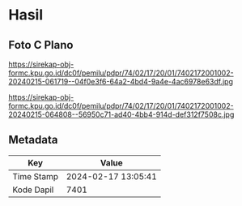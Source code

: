 # Hasil

## Foto C Plano

https://sirekap-obj-formc.kpu.go.id/dc0f/pemilu/pdpr/74/02/17/20/01/7402172001002-20240215-061719--04f0e3f6-64a2-4bd4-9a4e-4ac6978e63df.jpg

https://sirekap-obj-formc.kpu.go.id/dc0f/pemilu/pdpr/74/02/17/20/01/7402172001002-20240215-064808--56950c71-ad40-4bb4-914d-def312f7508c.jpg


## Metadata

| Key        | Value               |
| ---------- | ------------------- |
| Time Stamp | 2024-02-17 13:05:41 |
| Kode Dapil | 7401                |



